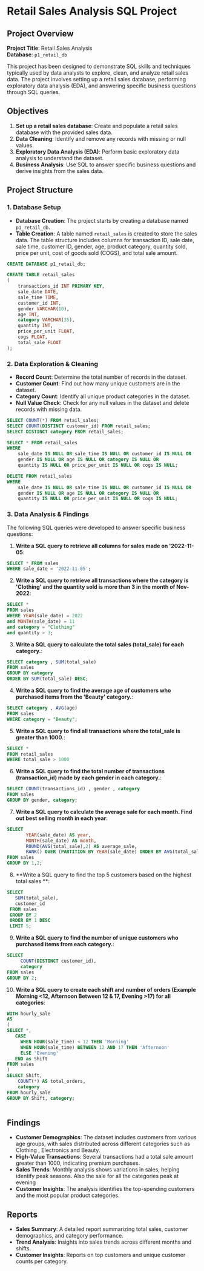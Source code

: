 # Retail Sales Analysis SQL Project

## Project Overview

**Project Title**: Retail Sales Analysis    
**Database**: `p1_retail_db`

This project has been designed to demonstrate SQL skills and techniques typically used by data analysts to explore, clean, and analyze retail sales data. The project involves setting up a retail sales database, performing exploratory data analysis (EDA), and answering specific business questions through SQL queries.

## Objectives

1. **Set up a retail sales database**: Create and populate a retail sales database with the provided sales data.
2. **Data Cleaning**: Identify and remove any records with missing or null values.
3. **Exploratory Data Analysis (EDA)**: Perform basic exploratory data analysis to understand the dataset.
4. **Business Analysis**: Use SQL to answer specific business questions and derive insights from the sales data.

## Project Structure

### 1. Database Setup

- **Database Creation**: The project starts by creating a database named `p1_retail_db`.
- **Table Creation**: A table named `retail_sales` is created to store the sales data. The table structure includes columns for transaction ID, sale date, sale time, customer ID, gender, age, product category, quantity sold, price per unit, cost of goods sold (COGS), and total sale amount.

```sql
CREATE DATABASE p1_retail_db;

CREATE TABLE retail_sales
(
    transactions_id INT PRIMARY KEY,
    sale_date DATE,	
    sale_time TIME,
    customer_id INT,	
    gender VARCHAR(10),
    age INT,
    category VARCHAR(35),
    quantity INT,
    price_per_unit FLOAT,	
    cogs FLOAT,
    total_sale FLOAT
);
```

### 2. Data Exploration & Cleaning

- **Record Count**: Determine the total number of records in the dataset.
- **Customer Count**: Find out how many unique customers are in the dataset.
- **Category Count**: Identify all unique product categories in the dataset.
- **Null Value Check**: Check for any null values in the dataset and delete records with missing data.

```sql
SELECT COUNT(*) FROM retail_sales;
SELECT COUNT(DISTINCT customer_id) FROM retail_sales;
SELECT DISTINCT category FROM retail_sales;

SELECT * FROM retail_sales
WHERE 
    sale_date IS NULL OR sale_time IS NULL OR customer_id IS NULL OR 
    gender IS NULL OR age IS NULL OR category IS NULL OR 
    quantity IS NULL OR price_per_unit IS NULL OR cogs IS NULL;

DELETE FROM retail_sales
WHERE 
    sale_date IS NULL OR sale_time IS NULL OR customer_id IS NULL OR 
    gender IS NULL OR age IS NULL OR category IS NULL OR 
    quantity IS NULL OR price_per_unit IS NULL OR cogs IS NULL;
```

### 3. Data Analysis & Findings

The following SQL queries were developed to answer specific business questions:

1. **Write a SQL query to retrieve all columns for sales made on '2022-11-05**:
```sql
SELECT * FROM sales
WHERE sale_date = '2022-11-05';
```

2. **Write a SQL query to retrieve all transactions where the category is 'Clothing' and the quantity sold is more than 3 in the month of Nov-2022**:
```sql
SELECT *
FROM sales 
WHERE YEAR(sale_date) = 2022
and MONTH(sale_date) = 11 
and category = "Clothing" 
and quantity > 3;
```

3. **Write a SQL query to calculate the total sales (total_sale) for each category.**:
```sql
SELECT category , SUM(total_sale) 
FROM sales
GROUP BY category
ORDER BY SUM(total_sale) DESC;
```

4. **Write a SQL query to find the average age of customers who purchased items from the 'Beauty' category.**:
```sql
SELECT category , AVG(age)
FROM sales
WHERE category = "Beauty";
```

5. **Write a SQL query to find all transactions where the total_sale is greater than 1000.**:
```sql
SELECT *
FROM retail_sales
WHERE total_sale > 1000
```

6. **Write a SQL query to find the total number of transactions (transaction_id) made by each gender in each category.**:
```sql
SELECT COUNT(transactions_id) , gender , category
FROM sales
GROUP BY gender, category;
```

7. **Write a SQL query to calculate the average sale for each month. Find out best selling month in each year**:
```sql
SELECT 
       YEAR(sale_date) AS year,
       MONTH(sale_date) AS month,
       ROUND(AVG(total_sale),2) AS average_sale,
       RANK() OVER (PARTITION BY YEAR(sale_date) ORDER BY AVG(total_sale) DESC)
FROM sales
GROUP BY 1,2;
```

8. **Write a SQL query to find the top 5 customers based on the highest total sales **:
```sql
SELECT 
   SUM(total_sale), 
   customer_id
 FROM sales
 GROUP BY 2
 ORDER BY 1 DESC
 LIMIT 5;
```

9. **Write a SQL query to find the number of unique customers who purchased items from each category.**:
```sql
SELECT
     COUNT(DISTINCT customer_id),
     category
FROM sales
GROUP BY 2;
```

10. **Write a SQL query to create each shift and number of orders (Example Morning <12, Afternoon Between 12 & 17, Evening >17) for all categories**:
```sql
WITH hourly_sale
AS
(
SELECT *,
   CASE
     WHEN HOUR(sale_time) < 12 THEN 'Morning'
     WHEN HOUR(sale_time) BETWEEN 12 AND 17 THEN 'Afternoon'
     ELSE 'Evening'
   END as Shift
FROM sales
)
SELECT Shift,
    COUNT(*) AS total_orders,
    category
FROM hourly_sale
GROUP BY Shift, category;
    
```

## Findings

- **Customer Demographics**: The dataset includes customers from various age groups, with sales distributed across different categories such as Clothing , Electronics and Beauty.
- **High-Value Transactions**: Several transactions had a total sale amount greater than 1000, indicating premium purchases.
- **Sales Trends**: Monthly analysis shows variations in sales, helping identify peak seasons. Also the sale for all the categories peak at evening
- **Customer Insights**: The analysis identifies the top-spending customers and the most popular product categories.

## Reports

- **Sales Summary**: A detailed report summarizing total sales, customer demographics, and category performance.
- **Trend Analysis**: Insights into sales trends across different months and shifts.
- **Customer Insights**: Reports on top customers and unique customer counts per category.
